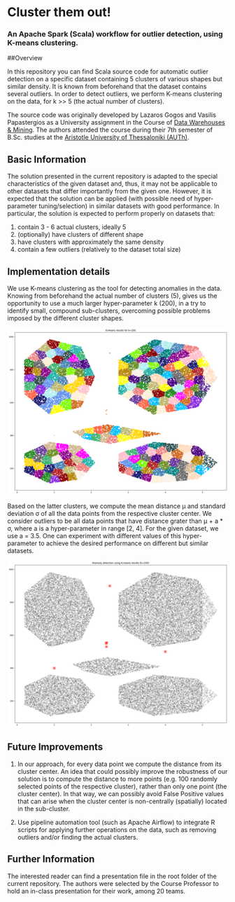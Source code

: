 # Cluster them out!

### An Apache Spark (Scala) workflow for outlier detection, using K-means clustering.


##Overview

In this repository you can find Scala source code for automatic outlier detection on a specific dataset containing 5
clusters of various shapes but similar density. It is known from beforehand that the dataset contains several outliers.
In order to detect outliers, we perform K-means clustering on the data, for k >> 5 (the actual number of clusters).

The source code was originally developed by Lazaros Gogos and Vasilis Papastergios as a University assignment in
the Course of [Data Warehouses & Mining](https://qa.auth.gr/en/x/class/1/600237204). The authors attended the course 
during their 7th semester of B.Sc. studies at the 
[Aristotle University of Thessaloniki (AUTh)](https://www.csd.auth.gr/en/). 


## Basic Information

The solution presented in the current repository is adapted to the special characteristics of the given dataset and,
thus, it may not be applicable to other datasets that differ importantly from the given one. However, it is 
expected that the solution can be applied (with possible need of hyper-parameter tuning/selection) in similar datasets
with good performance. In particular, the solution is expected to perform properly on datasets that:
1. contain 3 - 6 actual clusters, ideally 5
1. (optionally) have clusters of different shape
1. have clusters with approximately the same density
1. contain a few outliers (relatively to the dataset total size)


## Implementation details

We use K-means clustering as the tool for detecting anomalies in the data. Knowing from beforehand the actual number of
clusters (5), gives us the opportunity to use a much larger hyper-parameter k (200), in a try to identify small, compound 
sub-clusters, overcoming possible problems imposed by the different cluster shapes.

![A scatter plot of two hundred clusters](Images/Clusters.png)

Based on the latter clusters, we compute the mean distance μ and standard deviation σ of all the data points from
the respective cluster center. We consider outliers to be all data points that have distance grater than μ + a * σ,
where a is a hyper-parameter in range [2, 4]. For the given dataset, we use a = 3.5. One can experiment with different
values of this hyper-parameter to achieve the desired performance on different but similar datasets.

![A scatter plot of two hundred clusters](Images/Outliers.png)


## Future Improvements

1. In our approach, for every data point we compute the distance from its cluster center. An idea that could possibly
improve the robustness of our solution is to compute the distance to more points (e.g. 100 randomly selected points
of the respective cluster), rather than only one point (the cluster center). In that way, we can possibly 
avoid False Positive values that can arise when the cluster center is non-centrally (spatially) located in the 
sub-cluster.
   
2. Use pipeline automation tool (such as Apache Airflow) to integrate R scripts for applying further operations on the
data, such as removing outliers and/or finding the actual clusters.


## Further Information

The interested reader can find a presentation file in the root folder of the current repository. The authors were 
selected by the Course Professor to hold an in-class presentation for their work, among 20 teams.

